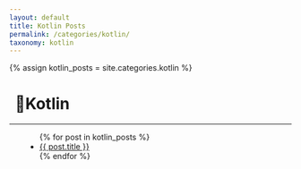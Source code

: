 ```yaml
---
layout: default
title: Kotlin Posts
permalink: /categories/kotlin/
taxonomy: kotlin
---
```

{% assign kotlin_posts = site.categories.kotlin %}

<h1 style="margin-left: 10px;">📌Kotlin</h1>
<hr>
<div class="entries-{{ entries_layout }}" style="margin-left: 30px;">
  <ul>
    {% for post in kotlin_posts %}
      <li>
        <a href="{{ site.baseurl }}{{ post.url }}">{{ post.title }}</a>
      </li>
    {% endfor %}
  </ul>
</div>
